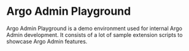 # Argo Admin Playground

Argo Admin Playground is a demo environment used for internal Argo Admin development. It consists of a lot of sample extension scripts to showcase Argo Admin features.
